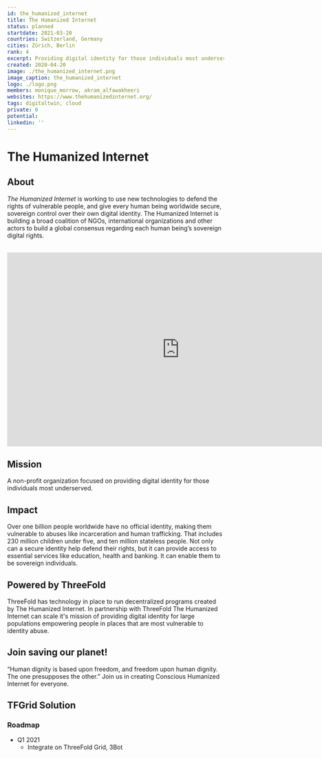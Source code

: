 ```yaml
---
id: the_humanized_internet
title: The Humanized Internet
status: planned
startdate: 2021-03-20
countries: Switzerland, Germany
cities: Zürich, Berlin
rank: 4
excerpt: Providing digital identity for those individuals most underserved.
created: 2020-04-20
image: ./the_humanized_internet.png
image_caption: the_humanized_internet
logo: ./logo.png
members: monique_morrow, akram_alfawakheeri
websites: https://www.thehumanizedinternet.org/
tags: digitaltwin, cloud
private: 0
potential:
linkedin: ''
---
```


# The Humanized Internet

## About

*The Humanized Internet* is working to use new technologies to defend the rights of vulnerable people, and give every human being worldwide secure, sovereign control over their own digital identity. The Humanized Internet is building a broad coalition of NGOs, international organizations and other actors to build a global consensus regarding each human being’s sovereign digital rights.

<BR>

<iframe src="https://player.vimeo.com/video/442276485" width="800" height="450" frameborder="0" allow="autoplay; fullscreen" allowfullscreen></iframe>

<BR>

## Mission

A non-profit organization focused on providing digital identity for those individuals most underserved.

## Impact

Over one billion people worldwide have no official identity, making them vulnerable to abuses like incarceration and human trafficking. That includes 230 million children under five, and ten million stateless people. Not only can a secure identity help defend their rights, but it can provide access to essential services like education, health and banking. It can enable them to be sovereign individuals.

## Powered by ThreeFold

ThreeFold has technology in place to run decentralized programs created by The Humanized Internet. In partnership with ThreeFold The Humanized Internet can scale it's mission of providing digital identity for large populations empowering people in places that are most vulnerable to identity abuse.

## Join saving our planet!
 
“Human dignity is based upon freedom, and freedom upon human dignity. The one presupposes the other.” Join us in creating Conscious Humanized Internet for everyone.

## TFGrid Solution

### Roadmap

- Q1 2021
  - Integrate on ThreeFold Grid, 3Bot
